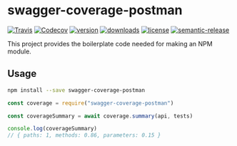# swagger-coverage-postman

[![Travis](https://img.shields.io/travis/abelmokadem/swagger-coverage-postman.svg?style=flat-square)](https://travis-ci.org/abelmokadem/swagger-coverage-postman)
[![Codecov](https://img.shields.io/codecov/c/github/abelmokadem/swagger-coverage-postman.svg?style=flat-square)](https://codecov.io/gh/abelmokadem/swagger-coverage-postman)
[![version](https://img.shields.io/npm/v/swagger-coverage-postman.svg?style=flat-square)](http://npm.im/swagger-coverage-postman)
[![downloads](https://img.shields.io/npm/dm/swagger-coverage-postman.svg?style=flat-square)](http://npm-stat.com/charts.html?package=swagger-coverage-postman&from=2016-01-01)
[![license](https://img.shields.io/github/license/mashape/apistatus.svg?style=flat-square)](http://opensource.org/licenses/MIT)
[![semantic-release](https://img.shields.io/badge/%20%20%F0%9F%93%A6%F0%9F%9A%80-semantic--release-e10079.svg?style=flat-square)](https://github.com/semantic-release/semantic-release)


This project provides the boilerplate code needed for making an NPM module.

## Usage

```bash
npm install --save swagger-coverage-postman
```

```javascript
const coverage = require("swagger-coverage-postman")

const coverageSummary = await coverage.summary(api, tests)

console.log(coverageSummary)
// { paths: 1, methods: 0.86, parameters: 0.15 } 
```
